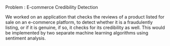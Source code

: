 Problem : E-commerce Credibility Detection

We worked on an application that checks the reviews of a product listed for sale on an e-commerce platform, to detect whether it is a fraudulently listing, or if it is genuine, if so, it checks for its credibility as well. This would be implemented by two separate machine learning algorithms using sentiment analysis.
